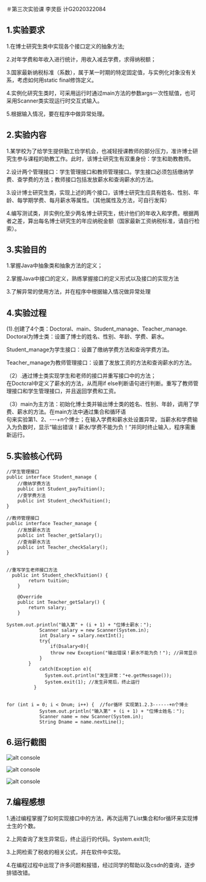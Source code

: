  ＃第三次实验课 李灵臣 计G2020322084
## 1.实验要求
1.在博士研究生类中实现各个接口定义的抽象方法;  

2.对年学费和年收入进行统计，用收入减去学费，求得纳税额；  

3.国家最新纳税标准（系数），属于某一时期的特定固定值，与实例化对象没有关系，考虑如何用static  final修饰定义。  

4.实例化研究生类时，可采用运行时通过main方法的参数args一次性赋值，也可采用Scanner类实现运行时交互式输入。  

5.根据输入情况，要在程序中做异常处理。  


## 2.实验内容
1.某学校为了给学生提供勤工俭学机会，也减轻授课教师的部分压力，准许博士研究生参与课程的助教工作。此时，该博士研究生有双重身份：学生和助教教师。  

2.设计两个管理接口：学生管理接口和教师管理接口。学生接口必须包括缴纳学费、查学费的方法；教师接口包括发放薪水和查询薪水的方法。  

3.设计博士研究生类，实现上述的两个接口，该博士研究生应具有姓名、性别、年龄、每学期学费、每月薪水等属性。（其他属性及方法，可自行发挥）  

4.编写测试类，并实例化至少两名博士研究生，统计他们的年收入和学费。根据两者之差，算出每名博士研究生的年应纳税金额（国家最新工资纳税标准，请自行检索）。

## 3.实验目的
1.掌握Java中抽象类和抽象方法的定义；   

2.掌握Java中接口的定义，熟练掌握接口的定义形式以及接口的实现方法  

3.了解异常的使用方法，并在程序中根据输入情况做异常处理  



## 4.实验过程  
(1).创建了4个类：Doctoral、main、Student_manage、Teacher_manage.  
Doctoral为博士类：设置了博士的姓名、性别、年龄、学费、薪水。 

Student_manage为学生接口：设置了缴纳学费方法和查询学费方法。

Teacher_manage为教师管理接口：设置了发放工资的方法和查询薪水的方法。  

（2）.通过博士类实现学生和老师的接口并重写接口中的方法；  
在Doctcral中定义了薪水的方法，从而用if else判断语句进行判断。重写了教师管理接口和学生管理接口，并且返回学费和工资。  

（3）main为主方法：初始化博士类并输出博士类的姓名、性别、年龄，调用了学费、薪水的方法。在main方法中通过集合和循环语  
句来实验第1、2、---+n个博士；在输入学费和薪水处设置异常，当薪水和学费输入为负数时，显示“输出错误！薪水/学费不能为负！”并同时终止输入，程序需重新运行。  



  

 
## 5.实验核心代码  
```
//学生管理接口
public interface Student_manage {
    //缴纳学费方法
    public int Student_payTuition();
    //查学费方法
    public int Student_checkTuition();
}

```
``` 
//教师管理接口
public interface Teacher_manage {
    //发放薪水方法
    public int Teacher_getSalary();
    //查询薪水方法
    public int Teacher_checkSalary();
}


```
```
//重写学生老师接口方法
  public int Student_checkTuition() {
        return tuition;
    }

    @Override
    public int Teacher_getSalary() {
        return salary;
    }

```
```
System.out.println("输入第" + (i + 1) + "位博士薪水：");
            Scanner salary = new Scanner(System.in);
            int Dsalary = salary.nextInt();
            try{
            	if(Dsalary<0){
            	throw new Exception("输出错误！薪水不能为负！"); //异常显示
            }
        }
            catch(Exception e){
          	  System.out.println("发生异常："+e.getMessage()); 
          	  System.exit(1); //发生异常后，终止运行
          }

```
```

for (int i = 0; i < Dnum; i++) {  //for循环 实现第1.2.3------+n个博士
            System.out.println("输入第" + (i + 1) + "位博士姓名：");
            Scanner name = new Scanner(System.in);
            String Dname = name.nextLine();
```
## 6.运行截图   
![alt console](http://m.qpic.cn/psc?/V50ghPAb3qpJGr4VGzMR1RNNj21NWrfC/ruAMsa53pVQWN7FLK88i5mn*CGjnEd3r40pIp4Ri7puA92bCfX58Mr8CFQY1ISMhxafECkwT3cmcGdVrJNJLeSqlo7UQ59Peg3X2DJt3nnc!/b&bo=*AAEAQAAAAADB9s!&rf=viewer_4)  
  
  
![alt console](http://m.qpic.cn/psc?/V50ghPAb3qpJGr4VGzMR1RNNj21NWrfC/45NBuzDIW489QBoVep5mcXPBUEt7Q7*b**VBpjWsUUOrSN1FgxAZ4bVxtlaCXolwzSJwADz99j7eZIzG9nXQuidK4uEXWdafHuo0bn578is!/b&bo=wgChAQAAAAADF1A!&rf=viewer_4)   
  
  
![alt console](http://m.qpic.cn/psc?/V50ghPAb3qpJGr4VGzMR1RNNj21NWrfC/45NBuzDIW489QBoVep5mcXPBUEt7Q7*b**VBpjWsUUOayfyk0ABivZTAY4F0dAHbIcAOJW18RtPbKBHgKAnkqTxexiHhRQUkHXoHyCAf0.I!/b&bo=sAIMAQAAAAADF40!&rf=viewer_4) 


## 7.编程感想  
1.通过编程掌握了如何实现接口中的方法，再次运用了List集合和for循环来实现博士生的个数。  

2.上网查询了发生异常后，终止运行的代码。System.exit(1);   

3.上网检索了税收的相关公式，并在软件中实现。  

4.在编程过程中出现了许多问题和报错，经过同学的帮助以及csdn的查询，逐步排错改错。

